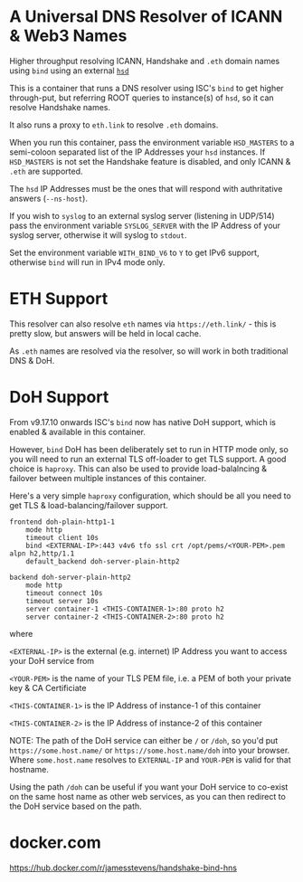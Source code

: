 # A Universal DNS Resolver of ICANN & Web3 Names

Higher throughput resolving ICANN, Handshake and `.eth` domain names using `bind` using an external [`hsd`](https://github.com/handshake-org/hsd)

This is a container that runs a DNS resolver using ISC's `bind` to get higher through-put,
but referring ROOT queries to instance(s) of `hsd`, so it can resolve Handshake names.

It also runs a proxy to `eth.link` to resolve `.eth` domains.

When you run this container, pass the environment variable `HSD_MASTERS` to a semi-coloon separated list of the IP Addresses your `hsd` instances.
If `HSD_MASTERS` is not set the Handshake feature is disabled, and only ICANN & `.eth` are supported.

The `hsd` IP Addresses must be the ones that will respond with authritative answers (`--ns-host`).

If you wish to `syslog` to an external syslog server (listening in UDP/514) pass the environment variable `SYSLOG_SERVER` 
with the IP Address of your syslog server, otherwise it will syslog to `stdout`.

Set the environment variable `WITH_BIND_V6` to `Y` to get IPv6 support, otherwise `bind` will run in IPv4 mode only.


# ETH Support

This resolver can also resolve `eth` names via `https://eth.link/` - this is pretty slow, but answers will be held in local cache.

As `.eth` names are resolved via the resolver, so will work in both traditional DNS & DoH.


# DoH Support

From v9.17.10 onwards ISC's `bind` now has native DoH support, which is enabled & available in this container.

However, `bind` DoH has been deliberately set to run in HTTP mode only, so you will need to run an external TLS off-loader
to get TLS support. A good choice is `haproxy`. This can also be used to provide load-balalncing & failover
between multiple instances of this container.

Here's a very simple `haproxy` configuration, which should be all you need to get TLS & load-balancing/failover support.

	frontend doh-plain-http1-1
		mode http
		timeout client 10s
		bind <EXTERNAL-IP>:443 v4v6 tfo ssl crt /opt/pems/<YOUR-PEM>.pem alpn h2,http/1.1
		default_backend doh-server-plain-http2

	backend doh-server-plain-http2
		mode http
		timeout connect 10s
		timeout server 10s
		server container-1 <THIS-CONTAINER-1>:80 proto h2
		server container-2 <THIS-CONTAINER-2>:80 proto h2

where

`<EXTERNAL-IP>` is the external (e.g. internet) IP Address you want to access your DoH service from

`<YOUR-PEM>` is the name of your TLS PEM file, i.e. a PEM of both your private key & CA Certificiate

`<THIS-CONTAINER-1>` is the IP Address of instance-1 of this container

`<THIS-CONTAINER-2>` is the IP Address of instance-2 of this container

NOTE: The path of the DoH service can either be `/` or `/doh`, so you'd put `https://some.host.name/` or `https://some.host.name/doh` into your browser.
Where `some.host.name` resolves to `EXTERNAL-IP` and `YOUR-PEM` is valid for that hostname.

Using the path `/doh` can be useful if you want your DoH service to co-exist on the same host name as other web services,
as you can then redirect to the DoH service based on the path.


# docker.com

https://hub.docker.com/r/jamesstevens/handshake-bind-hns
